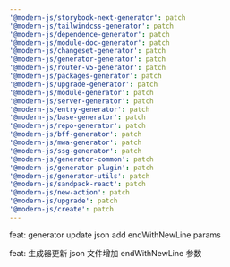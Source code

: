 ```yaml
---
'@modern-js/storybook-next-generator': patch
'@modern-js/tailwindcss-generator': patch
'@modern-js/dependence-generator': patch
'@modern-js/module-doc-generator': patch
'@modern-js/changeset-generator': patch
'@modern-js/generator-generator': patch
'@modern-js/router-v5-generator': patch
'@modern-js/packages-generator': patch
'@modern-js/upgrade-generator': patch
'@modern-js/module-generator': patch
'@modern-js/server-generator': patch
'@modern-js/entry-generator': patch
'@modern-js/base-generator': patch
'@modern-js/repo-generator': patch
'@modern-js/bff-generator': patch
'@modern-js/mwa-generator': patch
'@modern-js/ssg-generator': patch
'@modern-js/generator-common': patch
'@modern-js/generator-plugin': patch
'@modern-js/generator-utils': patch
'@modern-js/sandpack-react': patch
'@modern-js/new-action': patch
'@modern-js/upgrade': patch
'@modern-js/create': patch
---
```


feat: generator update json add endWithNewLine params

feat: 生成器更新 json 文件增加 endWithNewLine 参数
